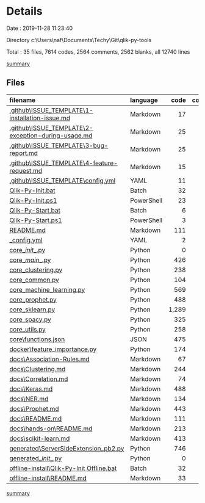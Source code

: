 # Details

Date : 2019-11-28 11:23:40

Directory c:\Users\naf\Documents\Techy\Git\qlik-py-tools

Total : 35 files,  7614 codes, 2564 comments, 2562 blanks, all 12740 lines

[summary](results.md)

## Files
| filename | language | code | comment | blank | total |
| :--- | :--- | ---: | ---: | ---: | ---: |
| [.github\ISSUE_TEMPLATE\1-installation-issue.md](file:///c%3A/Users/naf/Documents/Techy/Git/qlik-py-tools/.github/ISSUE_TEMPLATE/1-installation-issue.md) | Markdown | 17 | 0 | 6 | 23 |
| [.github\ISSUE_TEMPLATE\2-exception-during-usage.md](file:///c%3A/Users/naf/Documents/Techy/Git/qlik-py-tools/.github/ISSUE_TEMPLATE/2-exception-during-usage.md) | Markdown | 25 | 0 | 9 | 34 |
| [.github\ISSUE_TEMPLATE\3-bug-report.md](file:///c%3A/Users/naf/Documents/Techy/Git/qlik-py-tools/.github/ISSUE_TEMPLATE/3-bug-report.md) | Markdown | 25 | 0 | 8 | 33 |
| [.github\ISSUE_TEMPLATE\4-feature-request.md](file:///c%3A/Users/naf/Documents/Techy/Git/qlik-py-tools/.github/ISSUE_TEMPLATE/4-feature-request.md) | Markdown | 15 | 0 | 6 | 21 |
| [.github\ISSUE_TEMPLATE\config.yml](file:///c%3A/Users/naf/Documents/Techy/Git/qlik-py-tools/.github/ISSUE_TEMPLATE/config.yml) | YAML | 11 | 0 | 1 | 12 |
| [Qlik-Py-Init.bat](file:///c%3A/Users/naf/Documents/Techy/Git/qlik-py-tools/Qlik-Py-Init.bat) | Batch | 32 | 0 | 1 | 33 |
| [Qlik-Py-Init.ps1](file:///c%3A/Users/naf/Documents/Techy/Git/qlik-py-tools/Qlik-Py-Init.ps1) | PowerShell | 23 | 0 | 0 | 23 |
| [Qlik-Py-Start.bat](file:///c%3A/Users/naf/Documents/Techy/Git/qlik-py-tools/Qlik-Py-Start.bat) | Batch | 6 | 0 | 0 | 6 |
| [Qlik-Py-Start.ps1](file:///c%3A/Users/naf/Documents/Techy/Git/qlik-py-tools/Qlik-Py-Start.ps1) | PowerShell | 3 | 0 | 0 | 3 |
| [README.md](file:///c%3A/Users/naf/Documents/Techy/Git/qlik-py-tools/README.md) | Markdown | 111 | 0 | 56 | 167 |
| [_config.yml](file:///c%3A/Users/naf/Documents/Techy/Git/qlik-py-tools/_config.yml) | YAML | 2 | 0 | 1 | 3 |
| [core\__init__.py](file:///c%3A/Users/naf/Documents/Techy/Git/qlik-py-tools/core/__init__.py) | Python | 0 | 0 | 1 | 1 |
| [core\__main__.py](file:///c%3A/Users/naf/Documents/Techy/Git/qlik-py-tools/core/__main__.py) | Python | 426 | 325 | 143 | 894 |
| [core\_clustering.py](file:///c%3A/Users/naf/Documents/Techy/Git/qlik-py-tools/core/_clustering.py) | Python | 238 | 143 | 92 | 473 |
| [core\_common.py](file:///c%3A/Users/naf/Documents/Techy/Git/qlik-py-tools/core/_common.py) | Python | 104 | 82 | 53 | 239 |
| [core\_machine_learning.py](file:///c%3A/Users/naf/Documents/Techy/Git/qlik-py-tools/core/_machine_learning.py) | Python | 569 | 334 | 239 | 1,142 |
| [core\_prophet.py](file:///c%3A/Users/naf/Documents/Techy/Git/qlik-py-tools/core/_prophet.py) | Python | 488 | 280 | 201 | 969 |
| [core\_sklearn.py](file:///c%3A/Users/naf/Documents/Techy/Git/qlik-py-tools/core/_sklearn.py) | Python | 1,289 | 772 | 489 | 2,550 |
| [core\_spacy.py](file:///c%3A/Users/naf/Documents/Techy/Git/qlik-py-tools/core/_spacy.py) | Python | 325 | 209 | 135 | 669 |
| [core\_utils.py](file:///c%3A/Users/naf/Documents/Techy/Git/qlik-py-tools/core/_utils.py) | Python | 258 | 135 | 108 | 501 |
| [core\functions.json](file:///c%3A/Users/naf/Documents/Techy/Git/qlik-py-tools/core/functions.json) | JSON | 475 | 0 | 1 | 476 |
| [docker\feature_importance.py](file:///c%3A/Users/naf/Documents/Techy/Git/qlik-py-tools/docker/feature_importance.py) | Python | 174 | 211 | 57 | 442 |
| [docs\Association-Rules.md](file:///c%3A/Users/naf/Documents/Techy/Git/qlik-py-tools/docs/Association-Rules.md) | Markdown | 67 | 0 | 32 | 99 |
| [docs\Clustering.md](file:///c%3A/Users/naf/Documents/Techy/Git/qlik-py-tools/docs/Clustering.md) | Markdown | 244 | 0 | 100 | 344 |
| [docs\Correlation.md](file:///c%3A/Users/naf/Documents/Techy/Git/qlik-py-tools/docs/Correlation.md) | Markdown | 74 | 0 | 46 | 120 |
| [docs\Keras.md](file:///c%3A/Users/naf/Documents/Techy/Git/qlik-py-tools/docs/Keras.md) | Markdown | 488 | 0 | 185 | 673 |
| [docs\NER.md](file:///c%3A/Users/naf/Documents/Techy/Git/qlik-py-tools/docs/NER.md) | Markdown | 134 | 0 | 49 | 183 |
| [docs\Prophet.md](file:///c%3A/Users/naf/Documents/Techy/Git/qlik-py-tools/docs/Prophet.md) | Markdown | 443 | 0 | 148 | 591 |
| [docs\README.md](file:///c%3A/Users/naf/Documents/Techy/Git/qlik-py-tools/docs/README.md) | Markdown | 111 | 0 | 56 | 167 |
| [docs\hands-on\README.md](file:///c%3A/Users/naf/Documents/Techy/Git/qlik-py-tools/docs/hands-on/README.md) | Markdown | 213 | 0 | 112 | 325 |
| [docs\scikit-learn.md](file:///c%3A/Users/naf/Documents/Techy/Git/qlik-py-tools/docs/scikit-learn.md) | Markdown | 413 | 0 | 150 | 563 |
| [generated\ServerSideExtension_pb2.py](file:///c%3A/Users/naf/Documents/Techy/Git/qlik-py-tools/generated/ServerSideExtension_pb2.py) | Python | 746 | 73 | 68 | 887 |
| [generated\__init__.py](file:///c%3A/Users/naf/Documents/Techy/Git/qlik-py-tools/generated/__init__.py) | Python | 0 | 0 | 1 | 1 |
| [offline-install\Qlik-Py-Init Offline.bat](file:///c%3A/Users/naf/Documents/Techy/Git/qlik-py-tools/offline-install/Qlik-Py-Init%20Offline.bat) | Batch | 32 | 0 | 1 | 33 |
| [offline-install\README.md](file:///c%3A/Users/naf/Documents/Techy/Git/qlik-py-tools/offline-install/README.md) | Markdown | 33 | 0 | 7 | 40 |

[summary](results.md)